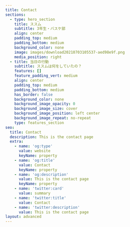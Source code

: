 ```yaml
---
title: Contact
sections:
  - type: hero_section
    title: ススム
    subtitle: 3年生・バスケ部
    align: center
    padding_top: medium
    padding_bottom: medium
    background_color: none
    image: images/download20210703105537-aed98e9f.png
    media_position: right
  - title: 当日の行動
    subtitle: ススムは何をしていたの？
    features: []
    feature_padding_vert: medium
    align: center
    padding_top: medium
    padding_bottom: medium
    has_border: false
    background_color: none
    background_image_opacity: 0
    background_image_size: cover
    background_image_position: left center
    background_image_repeat: no-repeat
    type: features_section
seo:
  title: Contact
  description: This is the contact page
  extra:
    - name: 'og:type'
      value: website
      keyName: property
    - name: 'og:title'
      value: Contact
      keyName: property
    - name: 'og:description'
      value: This is the contact page
      keyName: property
    - name: 'twitter:card'
      value: summary
    - name: 'twitter:title'
      value: Contact
    - name: 'twitter:description'
      value: This is the contact page
layout: advanced
---
```

